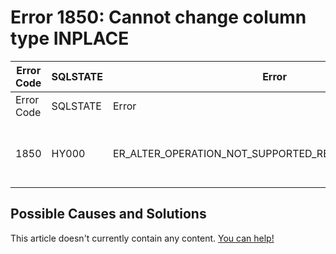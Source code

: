 
# Error 1850: Cannot change column type INPLACE


| Error Code | SQLSTATE | Error | Description |
| --- | --- | --- | --- |
| Error Code | SQLSTATE | Error | Description |
| 1850 | HY000 | ER_ALTER_OPERATION_NOT_SUPPORTED_REASON_COLUMN_TYPE | Cannot change column type INPLACE |




## Possible Causes and Solutions


This article doesn't currently contain any content. [You can help!](/kb/en/writing-and-editing-knowledge-base-articles/)

